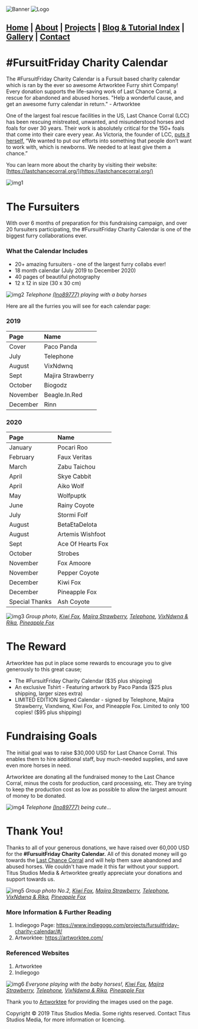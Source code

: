 ![Banner](https://i.imgur.com/eyYTTXB.jpg)
![Logo](https://i.imgur.com/twnTHRC.jpg)

## [Home](https://titusstudiosmediagroup.github.io/)      |      [About](https://titusstudiosmediagroup.github.io/content/pages/about)     |    [Projects](https://titusstudiosmediagroup.github.io/content/pages/projects)      |      [Blog & Tutorial Index](https://titusstudiosmediagroup.github.io/blogindex)      |      [Gallery](https://titusstudiosmediagroup.github.io/content/pages/gallery)      |      [Contact](https://titusstudiosmediagroup.github.io/content/pages/contact)



# #FursuitFriday Charity Calendar

The #FursuitFriday Charity Calendar is a Fursuit based charity calendar which is ran by the ever so awesome Artworktee Furry shirt Company! Every donation supports the life-saving work of Last Chance Corral, a rescue for abandoned and abused horses.  "Help a wonderful cause, and get an awesome furry calendar in return." - Artworktee

One of the largest foal rescue facilities in the US, Last Chance Corral (LCC) has been rescuing mistreated, unwanted, and misunderstood horses and foals for over 30 years. Their work is absolutely critical for the 150+ foals that come into their care every year. As Victoria, the founder of LCC, [puts it herself,](https://mashable.com/2015/06/14/last-chance-corral/) “We wanted to put our efforts into something that people don’t want to work with, which is newborns. We needed to at least give them a chance.” 

You can learn more about the charity by visiting their website: [https://lastchancecorral.org/](https://lastchancecorral.org/)

![img1](https://i.imgur.com/Z3skDSV.jpg?1)


# The Fursuiters

With over 6 months of preparation for this fundraising campaign, and over 20 fursuiters participating, the #FursuitFriday Charity Calendar is one of the biggest furry collaborations ever.

### What the Calendar Includes

 * 20+ amazing fursuiters - one of the largest furry collabs ever!
 * 18 month calendar (July 2019 to December 2020)
 * 40 pages of beautiful photography
 * 12 x 12 in size (30 x 30 cm)
 
 
![img2](https://i.imgur.com/7nTPnCr.jpg)
_Telephone [(Ino89777)](https://twitter.com/TheInodog) playing with a baby horses_

 
 Here are all the furries you will see for each calendar page:

### 2019

| Page        | Name         |
|:-------------|:------------------|
| Cover        | Paco Panda |
| July         | Telephone |
| August       | VixNdwnq |
| Sept         | Majira Strawberry |
| October      | Biogodz |
| November     | Beagle.In.Red |
| December     | Rinn |


### 2020

| Page        | Name         |
|:-------------|:------------------|
| January      | Pocari Roo |
| February     | Faux Veritas |
| March        | Zabu Taichou |
| April        | Skye Cabbit |
| April        | Aiko Wolf |
| May          | Wolfpuptk |
| June         | Rainy Coyote |
| July         | Stormi Folf |
| August       | BetaEtaDelota |
| August       | Artemis Wishfoot |
| Sept         | Ace Of Hearts Fox |
| October      | Strobes |
| November     | Fox Amoore |
| November     | Pepper Coyote |
| December     | Kiwi Fox |
| December     | Pineapple Fox |
| Special Thanks | Ash Coyote |


![img3](https://i.imgur.com/RN1Fk6d.jpg)
_Group photo, [Kiwi Fox](https://twitter.com/Kiwi_Foxx), [Majira Strawberry](https://twitter.com/tallfuzzball), [Telephone](https://twitter.com/TheInodog), [VixNdwnq & Rika](https://twitter.com/VixNdwnq), [Pineapple Fox](https://twitter.com/ThePineappleFox)_


# The Reward

Artworktee has put in place some rewards to encourage you to give generously to this great cause;
 * The #FursuitFriday Charity Calendar ($35 plus shipping)
 * An exclusive Tshirt - Featuring artwork by Paco Panda ($25 plus shipping, larger sizes extra)
 * LIMITED EDITION Signed Calendar - signed by Telephone, Majira Strawberry, Vixndwnq, Kiwi Fox, and Pineapple Fox. Limited to only 100  copies! ($95 plus shipping)


# Fundraising Goals

The initial goal was to raise $30,000 USD for Last Chance Corral. This enables them to hire additional staff, buy much-needed supplies, and save even more horses in need. 

Artworktee are donating all the fundraised money to the Last Chance Corral, minus the costs for production, card processing, etc. They are trying to keep the production cost as low as possible to allow the largest amount of money to be donated.


![img4](https://i.imgur.com/k2Izr0j.jpg)
_Telephone [(Ino89777)](https://twitter.com/TheInodog) being cute..._


# Thank You!

Thanks to all of your generous donations, we have raised over 60,000 USD for the **#FursuitFriday Charity Calendar.** All of this donated money will go towards the [Last Chance Corral](https://lastchancecorral.org) and will help them save abandoned and abused horses. We couldn't have made it this far without your support. Titus Studios Media & Artworktee greatly appreciate your donations and support towards us.

![img5](https://i.imgur.com/GMmp3rw.jpg)
_Group photo No.2, [Kiwi Fox](https://twitter.com/Kiwi_Foxx), [Majira Strawberry](https://twitter.com/tallfuzzball), [Telephone](https://twitter.com/TheInodog), [VixNdwnq & Rika](https://twitter.com/VixNdwnq), [Pineapple Fox](https://twitter.com/ThePineappleFox)_


### More Information & Further Reading
1. Indiegogo Page: https://www.indiegogo.com/projects/fursuitfriday-charity-calendar/#/
2. Artworktee: https://artworktee.com/

### Referenced Websites 
1. Artworktee
2. Indiegogo


![img6](https://i.imgur.com/mPUeq7R.jpg)
_Everyone playing with the baby horses!, [Kiwi Fox](https://twitter.com/Kiwi_Foxx), [Majira Strawberry](https://twitter.com/tallfuzzball), [Telephone](https://twitter.com/TheInodog), [VixNdwnq & Rika](https://twitter.com/VixNdwnq), [Pineapple Fox](https://twitter.com/ThePineappleFox)_



Thank you to [Artworktee](https://artworktee.com/) for providing the images used on the page.

Copyright © 2019 Titus Studios Media. Some rights reserved. Contact Titus Studios Media, for more information or licencing.
